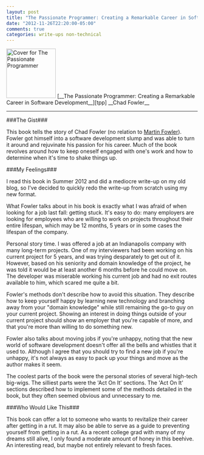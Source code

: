 ```yaml
---
layout: post
title: "The Passionate Programmer: Creating a Remarkable Career in Software Development"
date: "2012-11-26T22:20:00-05:00"
comments: true
categories: write-ups non-technical
---
```


<img src="http://www.inquisitivechap.com/wp-content/uploads/2010/11/ThePassionateProgrammerCover.png" style="border: 0" width="130px" title="The Passionate Programmer: Creating a Remarkable Career in Software Development" alt="Cover for The Passionate Programmer" />  
[__The Passionate Programmer: Creating a Remarkable Career in Software Development__][tpp]  
__Chad Fowler__

[tpp]: http://www.amazon.com/gp/product/1934356344/ref=as_li_ss_tl?ie=UTF8&camp=1789&creative=390957&creativeASIN=1934356344&linkCode=as2&tag=larpriandthee-20

------

###The Gist###

This book tells the story of Chad Fowler (no relation to [Martin Fowler][mf]). Fowler got himself into a software development slump and was able to turn it around and rejuvinate his passion for his career. Much of the book revolves around how to keep oneself engaged with one's work and how to determine when it's time to shake things up.

[mf]: http://martinfowler.com/

###My Feelings###

I read this book in Summer 2012 and did a mediocre write-up on my old blog, so I've decided to quickly redo the write-up from scratch using my new format.

What Fowler talks about in his book is exactly what I was afraid of when looking for a job last fall: getting stuck. It's easy to do: many employers are looking for employees who are willing to work on projects throughout their entire lifespan, which may be 12 months, 5 years or in some cases the lifespan of the company.

Personal story time. I was offered a job at an Indianapolis company with many long-term projects. One of my interviewers had been working on his current project for 5 years, and was trying desparately to get out of it. However, based on his seniority and domain knowledge of the project, he was told it would be at least another 6 months before he could move on. The developer was miserable working his current job and had no exit routes available to him, which scared me quite a bit.

Fowler's methods don't describe how to avoid this situation. They describe how to keep yourself happy by learning new technology and branching away from your "domain knowledge" while still remaining the go-to guy on your current project. Showing an interest in doing things outside of your current project should show an employer that you're capable of more, and that you're more than willing to do something new.

Fowler also talks about moving jobs if you're unhappy, noting that the new world of software development doesn't offer all the bells and whistles that it used to. Although I agree that you should try to find a new job if you're unhappy, it's not always as easy to pack up your things and move as the author makes it seem.

The coolest parts of the book were the personal stories of several high-tech big-wigs. The silliest parts were the 'Act On It' sections. The 'Act On It' sections described how to implement some of the methods detailed in the book, but they often seemed obvious and unnecessary to me.

###Who Would Like This###

This book can offer a lot to someone who wants to revitalize their career after getting in a rut. It may also be able to serve as a guide to preventing yourself from getting in a rut. As a recent college grad with many of my dreams still alive, I only found a moderate amount of honey in this beehive. An interesting read, but maybe not entirely relevant to fresh faces.
